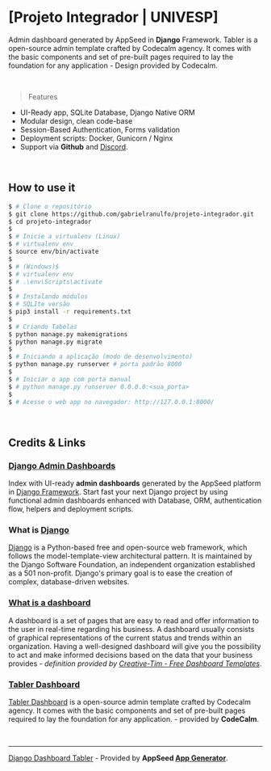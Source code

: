 # [Projeto Integrador | UNIVESP]

Admin dashboard generated by AppSeed in **Django** Framework. Tabler is a open-source admin template crafted by Codecalm agency. It comes with the basic components and set of pre-built pages required to lay the foundation for any application - Design provided by Codecalm.

<br />

> Features

- UI-Ready app, SQLite Database, Django Native ORM
- Modular design, clean code-base
- Session-Based Authentication, Forms validation
- Deployment scripts: Docker, Gunicorn / Nginx
- Support via **Github** and [Discord](https://discord.gg/fZC6hup).

<br />

## How to use it

```bash
$ # Clone o repositório
$ git clone https://github.com/gabrielranulfo/projeto-integrador.git
$ cd projeto-integrador
$
$ # Inicie a virtualenv (Linux)
$ # virtualenv env
$ source env/bin/activate
$
$ # (Windows)$ 
$ # virtualenv env
$ # .\env\Scripts\activate
$ 
$ # Instalando módulos
$ # SQLIte versão
$ pip3 install -r requirements.txt
$
$ # Criando Tabelas
$ python manage.py makemigrations
$ python manage.py migrate
$
$ # Iniciando a aplicação (modo de desenvolvimento)
$ python manage.py runserver # porta padrão 8000
$
$ # Iniciar o app com porta manual
$ # python manage.py runserver 0.0.0.0:<sua_porta>
$
$ # Acesse o web app no navegador: http://127.0.0.1:8000/
```

<br />

## Credits & Links

### [Django Admin Dashboards](https://appseed.us/admin-dashboards/django)

Index with UI-ready **admin dashboards** generated by the AppSeed platform in [Django Framework](https://www.djangoproject.com/).
Start fast your next Django project by using functional admin dashboards enhanced with Database, ORM, authentication flow, helpers and deployment scripts.

### What is [Django](https://www.djangoproject.com/)

[Django](https://www.djangoproject.com/) is a Python-based free and open-source web framework, which follows the model-template-view architectural pattern. It is maintained by the Django Software Foundation, an independent organization established as a 501 non-profit. Django's primary goal is to ease the creation of complex, database-driven websites.

### [What is a dashboard](https://en.wikipedia.org/wiki/Dashboard_(business))

A dashboard is a set of pages that are easy to read and offer information to the user in real-time regarding his business. A dashboard usually consists of graphical representations of the current status and trends within an organization. Having a well-designed dashboard will give you the possibility to act and make informed decisions based on the data that your business provides - *definition provided by [Creative-Tim - Free Dashboard Templates](https://www.creative-tim.com/blog/web-design/free-dashboard-templates/?ref=appseed)*.

### [Tabler Dashboard](https://tabler.io/?ref=appseed)

[Tabler Dashboard](https://tabler.io/?ref=appseed) is a open-source admin template crafted by Codecalm agency. It comes with the basic components and set of pre-built pages required to lay the foundation for any application. - provided by **CodeCalm**.

<br />

---
[Django Dashboard Tabler](https://appseed.us/admin-dashboards/django-dashboard-tabler) - Provided by **AppSeed [App Generator](https://appseed.us/app-generator)**.
